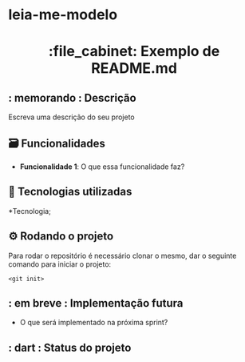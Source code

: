 
#  leia-me-modelo
<h1 align="center">:file_cabinet: Exemplo de README.md</h1>

## : memorando : Descrição 
Escreva uma descrição do seu projeto

## 🗃 Funcionalidades 
* <b>Funcionalidade 1</b>: O que essa funcionalidade faz?

##  🔗  Tecnologias utilizadas
*Tecnologia;

##  ⚙  Rodando o projeto 
Para rodar o repositório é necessário clonar o mesmo, dar o seguinte comando para iniciar o projeto:
```
<git init>

```

## : em breve : Implementação futura 
* O que será implementado na próxima sprint?

## : dart : Status do projeto 
